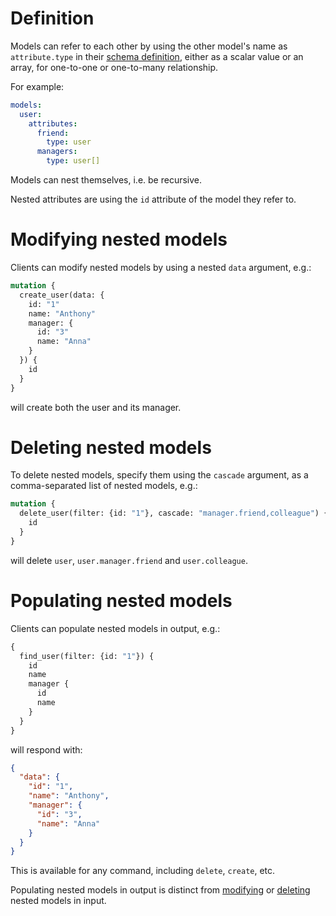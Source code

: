 # Definition

Models can refer to each other by using the other model's name as
`attribute.type` in their [schema definition](schema.md), either as a scalar
value or an array, for one-to-one or one-to-many relationship.

For example:

```yml
models:
  user:
    attributes:
      friend:
        type: user
      managers:
        type: user[]
```

Models can nest themselves, i.e. be recursive.

Nested attributes are using the `id` attribute of the model they refer to.

# Modifying nested models

Clients can modify nested models by using a nested `data` argument, e.g.:

```graphql
mutation {
  create_user(data: {
    id: "1"
    name: "Anthony"
    manager: {
      id: "3"
      name: "Anna"
    }
  }) {
    id
  }
}
```

will create both the user and its manager.

# Deleting nested models

To delete nested models, specify them using the `cascade` argument,
as a comma-separated list of nested models, e.g.:

```graphql
mutation {
  delete_user(filter: {id: "1"}, cascade: "manager.friend,colleague") {
    id
  }
}
```

will delete `user`, `user.manager.friend` and `user.colleague`.

# Populating nested models

Clients can populate nested models in output, e.g.:

```graphql
{
  find_user(filter: {id: "1"}) {
    id
    name
    manager {
      id
      name
    }
  }
}
```

will respond with:

```json
{
  "data": {
    "id": "1",
    "name": "Anthony",
    "manager": {
      "id": "3",
      "name": "Anna"
    }
  }
}
```

This is available for any command, including `delete`, `create`, etc.

Populating nested models in output is distinct from
[modifying](#modifying-nested-models) or [deleting](#deleting-nested-models)
nested models in input.
